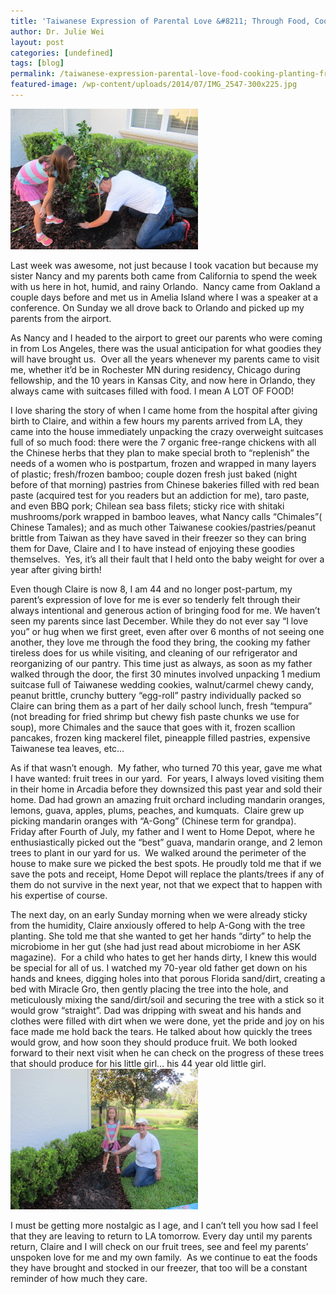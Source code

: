 ```yaml
---
title: 'Taiwanese Expression of Parental Love &#8211; Through Food, Cooking, and Planting of Fruit Trees….'
author: Dr. Julie Wei
layout: post
categories: [undefined]
tags: [blog]
permalink: /taiwanese-expression-parental-love-food-cooking-planting-fruit-trees/
featured-image: /wp-content/uploads/2014/07/IMG_2547-300x225.jpg
---
```

<img class="alignleft size-medium wp-image-1097" src="/wp-content/uploads/2014/07/IMG_2547-300x225.jpg" alt="IMG_2547" width="300" height="225" />

Last week was awesome, not just because I took vacation but because my sister Nancy and my parents both came from California to spend the week with us here in hot, humid, and rainy Orlando.  Nancy came from Oakland a couple days before and met us in Amelia Island where I was a speaker at a conference. On Sunday we all drove back to Orlando and picked up my parents from the airport.

As Nancy and I headed to the airport to greet our parents who were coming in from Los Angeles, there was the usual anticipation for what goodies they will have brought us.  Over all the years whenever my parents came to visit me, whether it’d be in Rochester MN during residency, Chicago during fellowship, and the 10 years in Kansas City, and now here in Orlando, they always came with suitcases filled with food. I mean A LOT OF FOOD!

I love sharing the story of when I came home from the hospital after giving birth to Claire, and within a few hours my parents arrived from LA, they came into the house immediately unpacking the crazy overweight suitcases full of so much food: there were the 7 organic free-range chickens with all the Chinese herbs that they plan to make special broth to “replenish” the needs of a women who is postpartum, frozen and wrapped in many layers of plastic; fresh/frozen bamboo; couple dozen fresh just baked (night before of that morning) pastries from Chinese bakeries filled with red bean paste (acquired test for you readers but an addiction for me), taro paste, and even BBQ pork; Chilean sea bass filets; sticky rice with shitaki mushrooms/pork wrapped in bamboo leaves, what Nancy calls “Chimales”( Chinese Tamales); and as much other Taiwanese cookies/pastries/peanut brittle from Taiwan as they have saved in their freezer so they can bring them for Dave, Claire and I to have instead of enjoying these goodies themselves.  Yes, it’s all their fault that I held onto the baby weight for over a year after giving birth!

Even though Claire is now 8, I am 44 and no longer post-partum, my parent’s expression of love for me is ever so tenderly felt through their always intentional and generous action of bringing food for me. We haven’t seen my parents since last December. While they do not ever say “I love you” or hug when we first greet, even after over 6 months of not seeing one another, they love me through the food they bring, the cooking my father tireless does for us while visiting, and cleaning of our refrigerator and reorganizing of our pantry. This time just as always, as soon as my father walked through the door, the first 30 minutes involved unpacking 1 medium suitcase full of Taiwanese wedding cookies, walnut/carmel chewy candy, peanut brittle, crunchy buttery “egg-roll” pastry individually packed so Claire can bring them as a part of her daily school lunch, fresh “tempura” (not breading for fried shrimp but chewy fish paste chunks we use for soup), more Chimales and the sauce that goes with it, frozen scallion pancakes, frozen king mackerel filet, pineapple filled pastries, expensive Taiwanese tea leaves, etc…

As if that wasn’t enough.  My father, who turned 70 this year, gave me what I have wanted: fruit trees in our yard.  For years, I always loved visiting them in their home in Arcadia before they downsized this past year and sold their home. Dad had grown an amazing fruit orchard including mandarin oranges, lemons, guava, apples, plums, peaches, and kumquats.  Claire grew up picking mandarin oranges with “A-Gong” (Chinese term for grandpa).  Friday after Fourth of July, my father and I went to Home Depot, where he enthusiastically picked out the “best” guava, mandarin orange, and 2 lemon trees to plant in our yard for us.  We walked around the perimeter of the house to make sure we picked the best spots. He proudly told me that if we save the pots and receipt, Home Depot will replace the plants/trees if any of them do not survive in the next year, not that we expect that to happen with his expertise of course.

The next day, on an early Sunday morning when we were already sticky from the humidity, Claire anxiously offered to help A-Gong with the tree planting. She told me that she wanted to get her hands “dirty” to help the microbiome in her gut (she had just read about microbiome in her ASK magazine).  For a child who hates to get her hands dirty, I knew this would be special for all of us. I watched my 70-year old father get down on his hands and knees, digging holes into that porous Florida sand/dirt, creating a bed with Miracle Gro, then gently placing the tree into the hole, and meticulously mixing the sand/dirt/soil and securing the tree with a stick so it would grow “straight”. Dad was dripping with sweat and his hands and clothes were filled with dirt when we were done, yet the pride and joy on his face made me hold back the tears. He talked about how quickly the trees would grow, and how soon they should produce fruit. We both looked forward to their next visit when he can check on the progress of these trees that should produce for his little girl… his 44 year old little girl. <img class="alignleft size-medium wp-image-1098" src="/wp-content/uploads/2014/07/IMG_2549-300x225.jpg" alt="IMG_2549" width="300" height="225" />

I must be getting more nostalgic as I age, and I can’t tell you how sad I feel that they are leaving to return to LA tomorrow. Every day until my parents return, Claire and I will check on our fruit trees, see and feel my parents’ unspoken love for me and my own family.  As we continue to eat the foods they have brought and stocked in our freezer, that too will be a constant reminder of how much they care.



 [1]: the-book